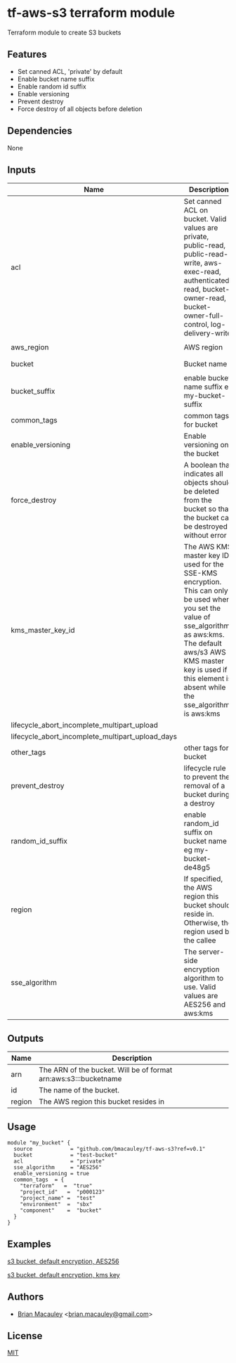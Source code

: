 # tf-aws-s3 terraform module

Terraform module to create S3 buckets

## Features
* Set canned ACL, 'private' by default
* Enable bucket name suffix
* Enable random id suffix
* Enable versioning
* Prevent destroy
* Force destroy of all objects before deletion


## Dependencies
None



## Inputs
| Name | Description | Type | Default | Required |
|------|-------------|:----:|:-----:|:-----:|
| acl | Set canned ACL on bucket. Valid values are private, public-read, public-read-write, aws-exec-read, authenticated-read, bucket-owner-read, bucket-owner-full-control, log-delivery-write | string | `private` | no |
| aws_region | AWS region | string | `eu-west-1` | no |
| bucket | Bucket name | string | `my-s3-bucket` | no |
| bucket_suffix | enable bucket name suffix eg my-bucket-suffix | string | `suffix` | no |
| common_tags | common tags for bucket | map | `<map>` | no |
| enable_versioning | Enable versioning on the bucket | string | `false` | no |
| force_destroy | A boolean that indicates all objects should be deleted from the bucket so that the bucket can be destroyed without error | string | `false` | no |
| kms_master_key_id | The AWS KMS master key ID used for the SSE-KMS encryption. This can only be used when you set the value of sse_algorithm as aws:kms. The default aws/s3 AWS KMS master key is used if this element is absent while the sse_algorithm is aws:kms | string | `` | no |
| lifecycle_abort_incomplete_multipart_upload |  | string | `true` | no |
| lifecycle_abort_incomplete_multipart_upload_days |  | string | `7` | no |
| other_tags | other tags for bucket | map | `<map>` | no |
| prevent_destroy | lifecycle rule to prevent the removal of a bucket during a destroy | string | `false` | no |
| random_id_suffix | enable random_id suffix on bucket name eg my-bucket-de48g5 | string | `true` | no |
| region | If specified, the AWS region this bucket should reside in. Otherwise, the region used by the callee | string | `eu-west-1` | no |
| sse_algorithm | The server-side encryption algorithm to use. Valid values are AES256 and aws:kms | string | `AES256` | no |


## Outputs
| Name | Description |
|------|-------------|
| arn | The ARN of the bucket. Will be of format arn:aws:s3:::bucketname |
| id | The name of the bucket. |
| region | The AWS region this bucket resides in |


## Usage
```
module "my_bucket" {
  source            = "github.com/bmacauley/tf-aws-s3?ref=v0.1"
  bucket            = "test-bucket"
  acl               = "private"
  sse_algorithm     = "AES256"
  enable_versioning = true
  common_tags  = {
    "terraform"   =  "true"
    "project_id"   =  "p000123"
    "project_name" =  "test"
    "environment"  =  "sbx"
    "component"    =  "bucket"
  }
}
```


## Examples
[s3 bucket, default encryption, AES256](/examples/s3_bucket_default_encryption)  

[s3 bucket, default encryption, kms key](/examples/s3_bucket_kms_encryption)  



## Authors
* [Brian Macauley](https://github.com/bmacauley) &lt;brian.macauley@gmail.com&gt;

## License
[MIT](/LICENSE)
